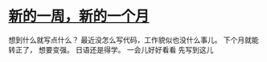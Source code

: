 # [新的一周，新的一个月](https://github.com/yihong0618/gitblog/issues/144)

想到什么就写点什么？
最近没怎么写代码，工作貌似也没什么事儿。
下个月就能转正了，
想要变强。
日语还是得学。
一会儿好好看看
先写到这儿